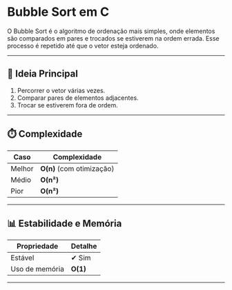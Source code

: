 # Bubble Sort em C

O Bubble Sort é o algoritmo de ordenação mais simples, onde elementos são comparados em pares e trocados se estiverem na ordem errada. Esse processo é repetido até que o vetor esteja ordenado.

---

## 🧠 Ideia Principal

1. Percorrer o vetor várias vezes.
2. Comparar pares de elementos adjacentes.
3. Trocar se estiverem fora de ordem.

---

## ⏱️ Complexidade

| Caso        | Complexidade |
|-------------|--------------|
| Melhor      | **O(n)** (com otimização) |
| Médio       | **O(n²)** |
| Pior        | **O(n²)** |

---

## 📊 Estabilidade e Memória

| Propriedade       | Detalhe |
|-------------------|---------|
| Estável           | ✔ Sim |
| Uso de memória    | **O(1)** |

---

